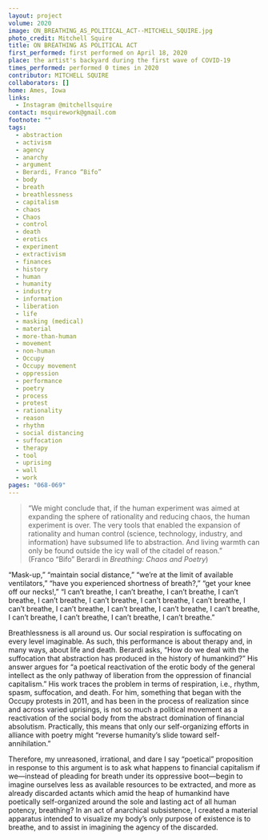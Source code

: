 ```yaml
---
layout: project
volume: 2020
image: ON_BREATHING_AS_POLITICAL_ACT--MITCHELL_SQUIRE.jpg
photo_credit: Mitchell Squire
title: ON BREATHING AS POLITICAL ACT
first_performed: first performed on April 18, 2020
place: the artist's backyard during the first wave of COVID-19
times_performed: performed 0 times in 2020
contributor: MITCHELL SQUIRE
collaborators: []
home: Ames, Iowa
links:
  - Instagram @mitchellsquire
contact: msquirework@gmail.com
footnote: ""
tags:
  - abstraction
  - activism
  - agency
  - anarchy
  - argument
  - Berardi, Franco “Bifo”
  - body
  - breath
  - breathlessness
  - capitalism
  - chaos
  - Chaos
  - control
  - death
  - erotics
  - experiment
  - extractivism
  - finances
  - history
  - human
  - humanity
  - industry
  - information
  - liberation
  - life
  - masking (medical)
  - material
  - more-than-human
  - movement
  - non-human
  - Occupy
  - Occupy movement
  - oppression
  - performance
  - poetry
  - process
  - protest
  - rationality
  - reason
  - rhythm
  - social distancing
  - suffocation
  - therapy
  - tool
  - uprising
  - wall
  - work
pages: "068-069"
---
```


> “We might conclude that, if the human experiment was aimed at expanding the sphere of rationality and reducing chaos, the human experiment is over. The very tools that enabled the expansion of rationality and human control (science, technology, industry, and information) have subsumed life to abstraction. And living warmth can only be found outside the icy wall of the citadel of reason.” (Franco “Bifo” Berardi in _Breathing: Chaos and Poetry_)

“Mask-up,” “maintain social distance,” “we’re at the limit of available ventilators,” “have you experienced shortness of breath?,” “get your knee off our necks!,” “I can’t breathe, I can’t breathe, I can’t breathe, I can’t breathe, I can’t breathe, I can’t breathe, I can’t breathe, I can’t breathe, I can’t breathe, I can’t breathe, I can’t breathe, I can’t breathe, I can’t breathe, I can’t breathe, I can’t breathe, I can’t breathe, I can’t breathe.”

Breathlessness is all around us. Our social respiration is suffocating on every level imaginable. As such, this performance is about therapy and, in many ways, about life and death. Berardi asks, “How do we deal with the suffocation that abstraction has produced in the history of humankind?” His answer argues for “a poetical reactivation of the erotic body of the general intellect as the only pathway of liberation from the oppression of financial capitalism.” His work traces the problem in terms of respiration, i.e., rhythm, spasm, suffocation, and death. For him, something that began with the Occupy protests in 2011, and has been in the process of realization since and across varied uprisings, is not so much a political movement as a reactivation of the social body from the abstract domination of financial absolutism. Practically, this means that only our self-organizing efforts in alliance with poetry might “reverse humanity’s slide toward self-annihilation.”

Therefore, my unreasoned, irrational, and dare I say “poetical” proposition in response to this argument is to ask what happens to financial capitalism if we—instead of pleading for breath under its oppressive boot—begin to imagine ourselves less as available resources to be extracted, and more as already discarded actants which amid the heap of humankind have poetically self-organized around the sole and lasting act of all human potency, breathing? In an act of anarchical subsistence, I created a material apparatus intended to visualize my body’s only purpose of existence is to breathe, and to assist in imagining the agency of the discarded.

